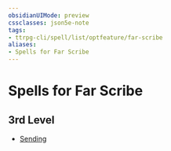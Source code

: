 ```yaml
---
obsidianUIMode: preview
cssclasses: json5e-note
tags:
- ttrpg-cli/spell/list/optfeature/far-scribe
aliases:
- Spells for Far Scribe
---
```

# Spells for Far Scribe

## 3rd Level

- [Sending](Інструменти%20ДМ/CLI/spells/sending-xphb.md "XPHB")